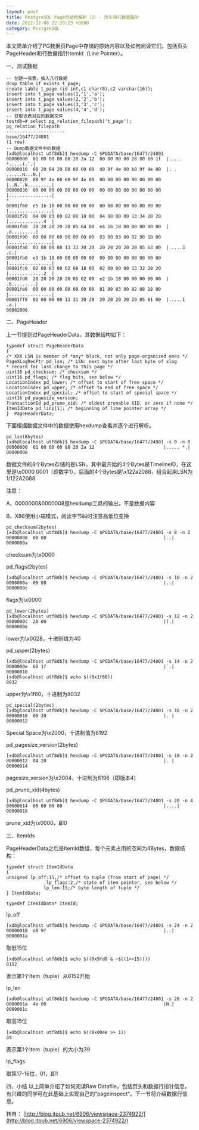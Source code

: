 ```yaml
---
layout: post
title: PostgreSQL Page页结构解析（2）- 页头和行数据指针
date: 2022-12-08 22:20:23 +0800
category: PostgreSQL
---
```


本文简单介绍了PG数据页Page中存储的原始内容以及如何阅读它们，包括页头PageHeader和行数据指针ItemId（Line Pointer）。

一、测试数据

```
-- 创建一张表，插入几行数据
drop table if exists t_page;
create table t_page (id int,c1 char(8),c2 varchar(16));
insert into t_page values(1,'1','a');
insert into t_page values(2,'2','b');
insert into t_page values(3,'3','c');
insert into t_page values(4,'4','d');
-- 获取该表对应的数据文件
testdb=# select pg_relation_filepath('t_page');
pg_relation_filepath
----------------------
base/16477/24801
(1 row)
-- Dump数据文件中的数据
[xdb@localhost utf8db]$ hexdump -C $PGDATA/base/16477/24801
00000000  01 00 00 00 88 20 2a 12  00 00 00 00 28 00 60 1f  |..... *.....(.`.|
00000010  00 20 04 20 00 00 00 00  d8 9f 4e 00 b0 9f 4e 00  |. . ......N...N.|
00000020  88 9f 4e 00 60 9f 4e 00  00 00 00 00 00 00 00 00  |..N.`.N.........|
00000030  00 00 00 00 00 00 00 00  00 00 00 00 00 00 00 00  |................|
*
00001f60  e5 1b 18 00 00 00 00 00  00 00 00 00 00 00 00 00  |................|
00001f70  04 00 03 00 02 08 18 00  04 00 00 00 13 34 20 20  |.............4  |
00001f80  20 20 20 20 20 05 64 00  e4 1b 18 00 00 00 00 00  |    .d.........|
00001f90  00 00 00 00 00 00 00 00  03 00 03 00 02 08 18 00  |................|
00001fa0  03 00 00 00 13 33 20 20  20 20 20 20 20 05 63 00  |.....3      .c.|
00001fb0  e3 1b 18 00 00 00 00 00  00 00 00 00 00 00 00 00  |................|
00001fc0  02 00 03 00 02 08 18 00  02 00 00 00 13 32 20 20  |.............2  |
00001fd0  20 20 20 20 20 05 62 00  e2 1b 18 00 00 00 00 00  |    .b.........|
00001fe0  00 00 00 00 00 00 00 00  01 00 03 00 02 08 18 00  |................|
00001ff0  01 00 00 00 13 31 20 20  20 20 20 20 20 05 61 00  |.....1      .a.|
00002000
```

二、PageHeader

上一节提到过PageHeaderData，其数据结构如下：
```
typedef struct PageHeaderData
{
/* XXX LSN is member of *any* block, not only page-organized ones */
PageXLogRecPtr pd_lsn; /* LSN: next byte after last byte of xlog
* record for last change to this page */
uint16 pd_checksum; /* checksum */
uint16 pd_flags; /* flag bits, see below */
LocationIndex pd_lower; /* offset to start of free space */
LocationIndex pd_upper; /* offset to end of free space */
LocationIndex pd_special; /* offset to start of special space */
uint16 pd_pagesize_version;
TransactionId pd_prune_xid; /* oldest prunable XID, or zero if none */
ItemIdData pd_linp[1]; /* beginning of line pointer array */
}  PageHeaderData;
```

下面根据数据文件中的数据使用hexdump查看并逐个进行解析。

```
pd_lsn(8bytes)
[xdb@localhost utf8db]$ hexdump -C $PGDATA/base/16477/24801 -s 0 -n 8
00000000  01 00 00 00 88 20 2a 12                          |..... *.|
00000008
```
数据文件的8个Bytes存储的是LSN，其中最开始的4个Bytes是TimelineID，在这里是\x0000 0001（即数字1），后面的4个Bytes是\x122a2088，组合起来LSN为1/122A2088

注意：

A、0000000&0000008是hexdump工具的输出，不是数据内容

B、X86使用小端模式，阅读字节码时注意高低位变换
```
pd_checksum(2bytes)
[xdb@localhost utf8db]$ hexdump -C $PGDATA/base/16477/24801 -s 8 -n 2
00000008  00 00                                            |..|
0000000a
```

checksum为\x0000

pd_flags(2bytes)
```
[xdb@localhost utf8db]$ hexdump -C $PGDATA/base/16477/24801 -s 10 -n 2
0000000a  00 00                                            |..|
0000000c
```

flags为\x0000

```
pd_lower(2bytes)
[xdb@localhost utf8db]$ hexdump -C $PGDATA/base/16477/24801 -s 12 -n 2
0000000c  28 00                                            |(.|
0000000e
```

lower为\x0028，十进制值为40

pd_upper(2bytes)
```
[xdb@localhost utf8db]$ hexdump -C $PGDATA/base/16477/24801 -s 14 -n 2
0000000e  60 1f                                            |`.|
00000010
[xdb@localhost utf8db]$ echo $((0x1f60))
8032
```

upper为\x1f60，十进制为8032
```
pd_special(2bytes)
[xdb@localhost utf8db]$ hexdump -C $PGDATA/base/16477/24801 -s 16 -n 2
00000010  00 20                                            |. |
00000012
```
Special Space为\x2000，十进制值为8192

pd_pagesize_version(2bytes)
```
[xdb@localhost utf8db]$ hexdump -C $PGDATA/base/16477/24801 -s 18 -n 2
00000012  04 20                                            |. |
00000014
```

pagesize_version为\x2004，十进制为8196（即版本4）

pd_prune_xid(4bytes)
```
[xdb@localhost utf8db]$ hexdump -C $PGDATA/base/16477/24801 -s 20 -n 4
00000014  00 00 00 00                                      |....|
00000018
```

prune_xid为\x0000，即0

三、ItemIds

PageHeaderData之后是ItemId数组，每个元素占用的空间为4Bytes，数据结构：
```
typedef struct ItemIdData
{
unsigned lp_off:15,/* offset to tuple (from start of page) */
               lp_flags:2,/* state of item pointer, see below */
              lp_len:15;/* byte length of tuple */
} ItemIdData;

typedef ItemIdData* ItemId;
```

lp_off
```
[xdb@localhost utf8db]$ hexdump -C $PGDATA/base/16477/24801 -s 24 -n 2
00000018  d8 9f                                            |..|
0000001a
```

取低15位
```
[xdb@localhost utf8db]$ echo $((0x9fd8 & ~$((1<<15))))
8152
```

表示第1个Item（tuple）从8152开始

lp_len
```
[xdb@localhost utf8db]$ hexdump -C $PGDATA/base/16477/24801 -s 26 -n 2
0000001a  4e 00                                            |N.|
0000001c
```

取高15位
```
[xdb@localhost utf8db]$ echo $((0x004e >> 1))
39
```

表示第1个Item（tuple）的大小为39

lp_flags

取第17-16位，01，即1

四、小结
以上简单介绍了如何阅读Raw Datafile，包括页头和数据行指针信息，有兴趣的同学可在此基础上实现自己的“pageinspect"。下一节将介绍数据行信息。

转自：
[http://blog.itpub.net/6906/viewspace-2374922/](http://blog.itpub.net/6906/viewspace-2374922/)